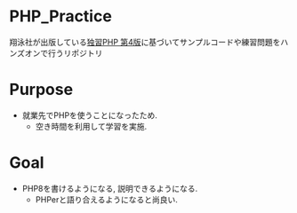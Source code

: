 # PHP_Practice
翔泳社が出版している[独習PHP 第4版](https://www.shoeisha.co.jp/book/detail/9784798168494)に基づいてサンプルコードや練習問題をハンズオンで行うリポジトリ

# Purpose
- 就業先でPHPを使うことになったため.
  - 空き時間を利用して学習を実施.

# Goal
- PHP8を書けるようになる, 説明できるようになる.
  - PHPerと語り合えるようになると尚良い. 

